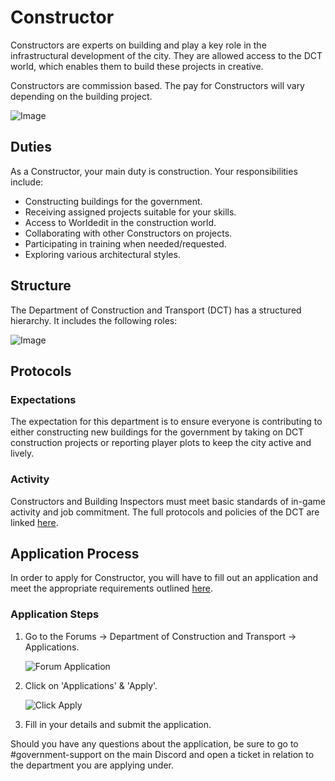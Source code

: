# Constructor

Constructors are experts on building and play a key role in the infrastructural development of the city. They are allowed access to the DCT world, which enables them to build these projects in creative.

Constructors are commission based. The pay for Constructors will vary depending on the building project.

![Image](https://media.discordapp.net/attachments/838356841217916989/1165658732093522091/2022-09-17_19.13.23.png?ex=6547a74a&is=6535324a&hm=5d33772337e2ab8e766c7d90732de37eb5572195f11b38e386e1be4fffe51797&=&width=1266&height=671)

## Duties

As a Constructor, your main duty is construction. Your responsibilities include:
- Constructing buildings for the government.
- Receiving assigned projects suitable for your skills.
- Access to Worldedit in the construction world.
- Collaborating with other Constructors on projects.
- Participating in training when needed/requested.
- Exploring various architectural styles.

## Structure

The Department of Construction and Transport (DCT) has a structured hierarchy. It includes the following roles:

![Image](https://media.discordapp.net/attachments/838356841217916989/1165660537615564840/2023-03-12_18.16.14.png?ex=6547a8f9&is=653533f9&hm=477610f9e2470b0d884fe8e6f3dc27cc1ea2aa6ef2a4c9f46753e859a9bc25b8&=&width=1266&height=671)

## Protocols

### Expectations

The expectation for this department is to ensure everyone is contributing to either constructing new buildings for the government by taking on DCT construction projects or reporting player plots to keep the city active and lively.

### Activity

Constructors and Building Inspectors must meet basic standards of in-game activity and job commitment. The full protocols and policies of the DCT are linked [here](https://www.democracycraft.net/forums/information-policy.43/).

## Application Process

In order to apply for Constructor, you will have to fill out an application and meet the appropriate requirements outlined [here](https://www.democracycraft.net/threads/application-information.8/).

### Application Steps

1. Go to the Forums -> Department of Construction and Transport -> Applications.
   
   ![Forum Application](https://i.imgur.com/5FIdjZk.png)

3. Click on 'Applications' & 'Apply'.
   
   ![Click Apply](https://i.imgur.com/CDWowgw.png)

5. Fill in your details and submit the application.

Should you have any questions about the application, be sure to go to #government-support on the main Discord and open a ticket in relation to the department you are applying under.
